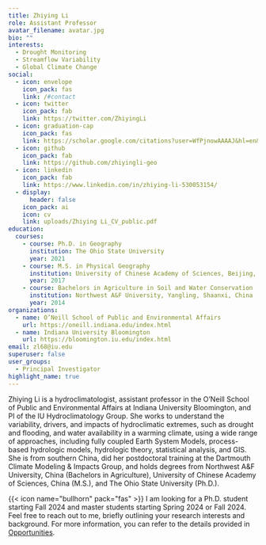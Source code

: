 ```yaml
---
title: Zhiying Li
role: Assistant Professor
avatar_filename: avatar.jpg
bio: ""
interests:
  - Drought Monitoring
  - Streamflow Variability
  - Global Climate Change
social:
  - icon: envelope
    icon_pack: fas
    link: /#contact
  - icon: twitter
    icon_pack: fab
    link: https://twitter.com/ZhiyingLi
  - icon: graduation-cap
    icon_pack: fas
    link: https://scholar.google.com/citations?user=WfPjnowAAAAJ&hl=en&oi=ao
  - icon: github
    icon_pack: fab
    link: https://github.com/zhiyingli-geo
  - icon: linkedin
    icon_pack: fab
    link: https://www.linkedin.com/in/zhiying-li-530053154/
  - display:
      header: false
    icon_pack: ai
    icon: cv
    link: uploads/Zhiying Li_CV_public.pdf
education:
  courses:
    - course: Ph.D. in Geography
      institution: The Ohio State University
      year: 2021
    - course: M.S. in Physical Geography
      institution: University of Chinese Academy of Sciences, Beijing, China
      year: 2017
    - course: Bachelors in Agriculture in Soil and Water Conservation
      institution: Northwest A&F University, Yangling, Shaanxi, China
      year: 2014
organizations:
  - name: O’Neill School of Public and Environmental Affairs
    url: https://oneill.indiana.edu/index.html
  - name: Indiana University Bloomington
    url: https://bloomington.iu.edu/index.html
email: zl68@iu.edu
superuser: false
user_groups:
  - Principal Investigator
highlight_name: true
---
```

Zhiying Li is a hydroclimatologist, assistant professor in the O’Neill School of Public and Environmental Affairs at Indiana University Bloomington, and PI of the IU Hydroclimatology Group. She works to understand the variability, drivers, and impacts of hydroclimatic extremes, such as drought and flooding, and water availability in a warming climate, using a wide range of approaches, including fully coupled Earth System Models, process-based hydrologic models, hydrologic theory, statistical analysis, and GIS.
 
She is from southern China, did her postdoctoral training at the Dartmouth Climate Modeling & Impacts Group, and holds degrees from Northwest A&F University, China (Bachelors in Agriculture), University of Chinese Academy of Sciences, China (M.S.), and The Ohio State University (Ph.D.).

{{< icon name="bullhorn" pack="fas" >}} I am looking for a Ph.D. student starting Fall 2024 and master students starting Spring 2024 or Fall 2024. Feel free to reach out to me, briefly outlining your research interests and background. For more information, you can refer to the details provided in [Opportunities](/#WorkingWithMe).
